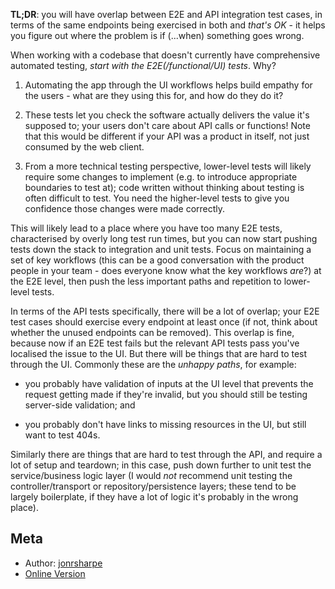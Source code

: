 
**TL;DR**: you will have overlap between E2E and API integration test cases, in terms of the same endpoints being exercised in both and *that's OK* - it helps you figure out where the problem is if (...when) something goes wrong.

When working with a codebase that doesn't currently have comprehensive automated testing, _start with the E2E(/functional/UI) tests_. Why?

 1. Automating the app through the UI workflows helps build empathy for the users - what are they using this for, and how do they do it?

 2. These tests let you check the software actually delivers the value it's supposed to; your users don't care about API calls or functions! Note that this would be different if your API was a product in itself, not just consumed by the web client.

 3. From a more technical testing perspective, lower-level tests will likely require some changes to implement (e.g. to introduce appropriate boundaries to test at); code written without thinking about testing is often difficult to test. You need the higher-level tests to give you confidence those changes were made correctly.

This will likely lead to a place where you have too many E2E tests, characterised by overly long test run times, but you can now start pushing tests down the stack to integration and unit tests. Focus on maintaining a set of key workflows (this can be a good conversation with the product people in your team - does everyone know what the key workflows *are*?) at the E2E level, then push the less important paths and repetition to lower-level tests.

In terms of the API tests specifically, there will be a lot of overlap; your E2E test cases should exercise every endpoint at least once (if not, think about whether the unused endpoints can be removed). This overlap is fine, because now if an E2E test fails but the relevant API tests pass you've localised the issue to the UI. But there will be things that are hard to test through the UI. Commonly these are the *unhappy paths*, for example:

 - you probably have validation of inputs at the UI level that prevents the request getting made if they're invalid, but you should still be testing server-side validation; and

 - you probably don't have links to missing resources in the UI, but still want to test 404s.

Similarly there are things that are hard to test through the API, and require a lot of setup and teardown; in this case, push down further to unit test the service/business logic layer (I would *not* recommend unit testing the controller/transport or repository/persistence layers; these tend to be largely boilerplate, if they have a lot of logic it's probably in the wrong place).

## Meta
- Author: [jonrsharpe](https://sqa.stackexchange.com/users/11488/jonrsharpe)
- [Online Version](https://sqa.stackexchange.com/a/45610/52466)
